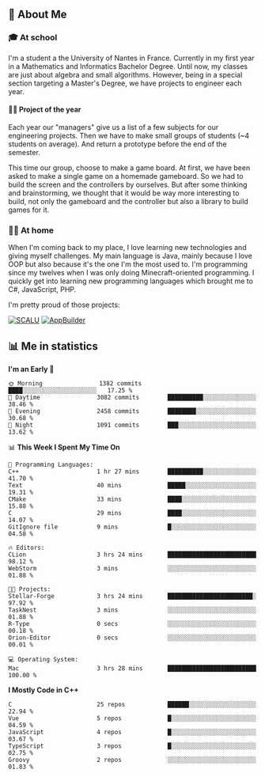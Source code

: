 ## 👀 About Me

### 🎓 At school

I'm a student a the University of Nantes in France. Currently in my first year in a Mathematics and Informatics Bachelor Degree. Until now, my classes are just about algebra and small algorithms. However, being in a special section targeting a Master's Degree, we have projects to engineer each year. 

#### 🔧🔬 Project of the year

Each year our "managers" give us a list of a few subjects for our engineering projects. Then we have to make small groups of students (~4 students on average). And return a prototype before the end of the semester.

This time our group, choose to make a game board. At first, we have been asked to make a single game on a homemade gameboard. So we had to build the screen and the controllers by ourselves. 
But after some thinking and brainstorming, we thought that it would be way more interesting to build, not only the gameboard and the controller but also a library to build games for it.

### 👨‍💻 At home

When I'm coming back to my place, I love learning new technologies and giving myself challenges. My main language is Java, mainly because I love OOP but also because it's the one I'm the most used to. I'm programming since my twelves when I was only doing Minecraft-oriented programming.  I quickly get into learning new programming languages which brought me to C#, JavaScript, PHP. 

I'm pretty proud of those projects:

[![SCALU](https://github-readme-stats.vercel.app/api/pin?username=renardfute&repo=SCALU)](https://github.com/renardfute/scalu)
[![AppBuilder](https://github-readme-stats.vercel.app/api/pin?username=pulsedev2&repo=AppBuilder)](https://github.com/pulsedev2/AppBuilder)

## 📊 Me in statistics
<!--START_SECTION:waka-->
**I'm an Early 🐤** 

```text
🌞 Morning                1382 commits        ████░░░░░░░░░░░░░░░░░░░░░   17.25 % 
🌆 Daytime                3082 commits        ██████████░░░░░░░░░░░░░░░   38.46 % 
🌃 Evening                2458 commits        ████████░░░░░░░░░░░░░░░░░   30.68 % 
🌙 Night                  1091 commits        ███░░░░░░░░░░░░░░░░░░░░░░   13.62 % 
```


📊 **This Week I Spent My Time On** 

```text
💬 Programming Languages: 
C++                      1 hr 27 mins        ██████████░░░░░░░░░░░░░░░   41.70 % 
Text                     40 mins             █████░░░░░░░░░░░░░░░░░░░░   19.31 % 
CMake                    33 mins             ████░░░░░░░░░░░░░░░░░░░░░   15.88 % 
C                        29 mins             ████░░░░░░░░░░░░░░░░░░░░░   14.07 % 
GitIgnore file           9 mins              █░░░░░░░░░░░░░░░░░░░░░░░░   04.58 % 

🔥 Editors: 
CLion                    3 hrs 24 mins       █████████████████████████   98.12 % 
WebStorm                 3 mins              ░░░░░░░░░░░░░░░░░░░░░░░░░   01.88 % 

🐱‍💻 Projects: 
Stellar-Forge            3 hrs 24 mins       ████████████████████████░   97.92 % 
TaskNest                 3 mins              ░░░░░░░░░░░░░░░░░░░░░░░░░   01.88 % 
R-Type                   0 secs              ░░░░░░░░░░░░░░░░░░░░░░░░░   00.18 % 
Orion-Editor             0 secs              ░░░░░░░░░░░░░░░░░░░░░░░░░   00.01 % 

💻 Operating System: 
Mac                      3 hrs 28 mins       █████████████████████████   100.00 % 
```

**I Mostly Code in C++** 

```text
C                        25 repos            ██████░░░░░░░░░░░░░░░░░░░   22.94 % 
Vue                      5 repos             █░░░░░░░░░░░░░░░░░░░░░░░░   04.59 % 
JavaScript               4 repos             █░░░░░░░░░░░░░░░░░░░░░░░░   03.67 % 
TypeScript               3 repos             █░░░░░░░░░░░░░░░░░░░░░░░░   02.75 % 
Groovy                   2 repos             ░░░░░░░░░░░░░░░░░░░░░░░░░   01.83 % 
```




<!--END_SECTION:waka-->
